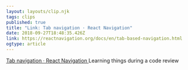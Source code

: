 ```yaml
---
layout: layouts/clip.njk 
tags: clips 
published: true 
title: "Link: Tab navigation · React Navigation" 
date: 2018-09-27T18:48:35.426Z 
link: https://reactnavigation.org/docs/en/tab-based-navigation.html 
ogtype: article 
---
```

[ Tab navigation · React Navigation ]( https://reactnavigation.org/docs/en/tab-based-navigation.html ) 
Learning things during a code review